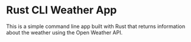 # Rust CLI Weather App

This is a simple command line app built with Rust that returns information about the weather using the Open Weather API. 